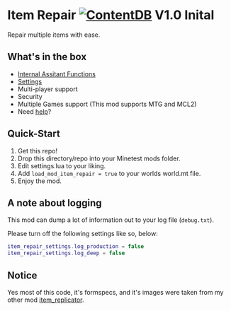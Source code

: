 # Item Repair [![ContentDB](https://content.minetest.net/packages/ApolloX/item_repair/shields/downloads/)](https://content.minetest.net/packages/ApolloX/item_repair/) V1.0 Inital

Repair multiple items with ease.

## What's in the box

* [Internal Assitant Functions](INTERNALS.md)
* [Settings](SETTINGS.md)
* Multi-player support
* Security
* Multiple Games support (This mod supports MTG and MCL2)
* Need [help](HELP.md)?

## Quick-Start

1. Get this repo!
2. Drop this directory/repo into your Minetest mods folder.
3. Edit settings.lua to your liking.
4. Add `load_mod_item_repair = true` to your worlds world.mt file.
5. Enjoy the mod.

## A note about logging

This mod can dump a lot of information out to your log file (`debug.txt`).

Please turn off the following settings like so, below:

```lua
item_repair_settings.log_production = false
item_repair_settings.log_deep = false
```

## Notice

Yes most of this code, it's formspecs, and it's images were taken from my other mod [item_replicator](https://content.minetest.net/packages/ApolloX/item_replicator/).
